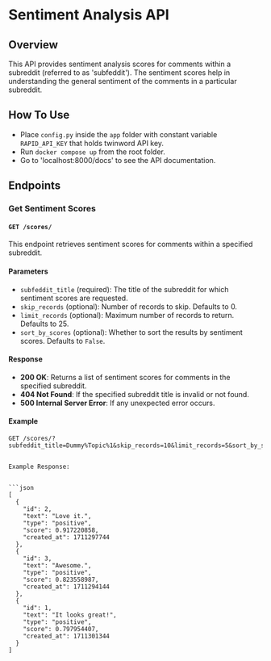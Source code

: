 # Sentiment Analysis API 

## Overview

This API provides sentiment analysis scores for comments within a subreddit (referred to as 'subfeddit'). The sentiment scores help in understanding the general sentiment of the comments in a particular subreddit.
## How To Use

- Place `config.py` inside the `app` folder with constant variable `RAPID_API_KEY` that holds twinword API key.
- Run `docker compose up` from the root folder.
- Go to 'localhost:8000/docs' to see the API documentation.

## Endpoints

### Get Sentiment Scores
#### `GET /scores/`

This endpoint retrieves sentiment scores for comments within a specified subreddit.

#### Parameters
- `subfeddit_title` (required): The title of the subreddit for which sentiment scores are requested.
- `skip_records` (optional): Number of records to skip. Defaults to 0.
- `limit_records` (optional): Maximum number of records to return. Defaults to 25.
- `sort_by_scores` (optional): Whether to sort the results by sentiment scores. Defaults to `False`.

#### Response
- **200 OK**: Returns a list of sentiment scores for comments in the specified subreddit.
- **404 Not Found**: If the specified subreddit title is invalid or not found.
- **500 Internal Server Error**: If any unexpected error occurs.

#### Example
```http
GET /scores/?subfeddit_title=Dummy%Topic%1&skip_records=10&limit_records=5&sort_by_scores=true


Example Response:


```json
[
  {
    "id": 2,
    "text": "Love it.",
    "type": "positive",
    "score": 0.917220858,
    "created_at": 1711297744
  },
  {
    "id": 3,
    "text": "Awesome.",
    "type": "positive",
    "score": 0.823558987,
    "created_at": 1711294144
  },
  {
    "id": 1,
    "text": "It looks great!",
    "type": "positive",
    "score": 0.797954407,
    "created_at": 1711301344
  }
]

